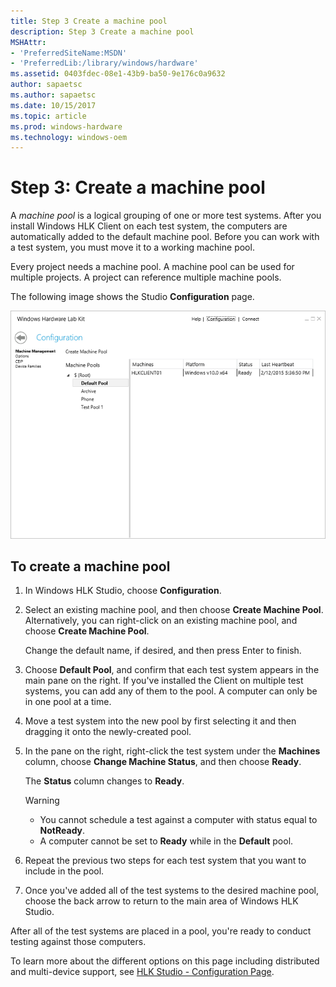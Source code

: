 ```yaml
---
title: Step 3 Create a machine pool
description: Step 3 Create a machine pool
MSHAttr:
- 'PreferredSiteName:MSDN'
- 'PreferredLib:/library/windows/hardware'
ms.assetid: 0403fdec-08e1-43b9-ba50-9e176c0a9632
author: sapaetsc
ms.author: sapaetsc
ms.date: 10/15/2017
ms.topic: article
ms.prod: windows-hardware
ms.technology: windows-oem
---
```


# Step 3: Create a machine pool

A *machine pool* is a logical grouping of one or more test systems. After you install Windows HLK Client on each test system, the computers are automatically added to the default machine pool. Before you can work with a test system, you must move it to a working machine pool.

Every project needs a machine pool. A machine pool can be used for multiple projects. A project can reference multiple machine pools.

The following image shows the Studio **Configuration** page.

![hlk studio configuration page](images/hlk-studio-configuration-page.png)

## To create a machine pool


1.  In Windows HLK Studio, choose **Configuration**.

2.  Select an existing machine pool, and then choose **Create Machine Pool**. Alternatively, you can right-click on an existing machine pool, and choose **Create Machine Pool**.

    Change the default name, if desired, and then press Enter to finish.

3.  Choose **Default Pool**, and confirm that each test system appears in the main pane on the right. If you've installed the Client on multiple test systems, you can add any of them to the pool. A computer can only be in one pool at a time.

4.  Move a test system into the new pool by first selecting it and then dragging it onto the newly-created pool.

5.  In the pane on the right, right-click the test system under the **Machines** column, choose **Change Machine Status**, and then choose **Ready**.

    The **Status** column changes to **Ready**.

    >[!WARNING]
    >- You cannot schedule a test against a computer with status equal to **NotReady**.
    >- A computer cannot be set to **Ready** while in the **Default** pool.

6.  Repeat the previous two steps for each test system that you want to include in the pool.

7.  Once you've added all of the test systems to the desired machine pool, choose the back arrow to return to the main area of Windows HLK Studio.

After all of the test systems are placed in a pool, you're ready to conduct testing against those computers.

To learn more about the different options on this page including distributed and multi-device support, see [HLK Studio - Configuration Page](..\user\hlk-studio---configuration-page.md).

 

 






